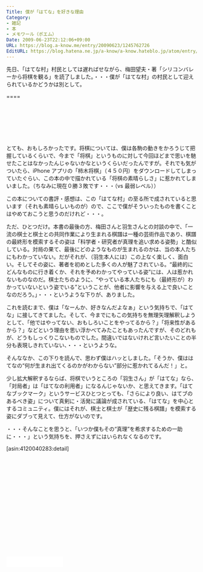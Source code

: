 ```yaml
---
Title: 僕が「はてな」を好きな理由
Category:
- 雑記
- 本
- メモワール（ポエム）
Date: 2009-06-23T22:12:06+09:00
URL: https://blog.a-know.me/entry/20090623/1245762726
EditURL: https://blog.hatena.ne.jp/a-know/a-know.hateblo.jp/atom/entry/12921228815727980025
---
```


先日、「はてな村」村民としては遅ればせながら、梅田望夫・著「シリコンバレーから将棋を観る」を読了しました。・・・僕が「はてな村」の村民として迎えられているかどうかは別として。

====

<script async src="//pagead2.googlesyndication.com/pagead/js/adsbygoogle.js"></script>
<!-- article-top -->
<ins class="adsbygoogle"
     style="display:inline-block;width:728px;height:90px"
     data-ad-client="ca-pub-3463034538369189"
     data-ad-slot="8367620130"></ins>
<script>
(adsbygoogle = window.adsbygoogle || []).push({});
</script>


とても、おもしろかったです。将棋については、僕は各駒の動きをかろうじて把握しているくらいで、今まで「将棋」というものに対して今回ほどまで思いを馳せたことはなかったんじゃないかなというくらいだったんですが。それでも気がついたら、iPhone アプリの「柿木将棋」（４５０円）をダウンロードしてしまっていたぐらい、この本の中で描かれている「将棋の素晴らしさ」に惹かれてしまいました。（ちなみに現在０勝３敗です・・・（vs 最弱レベル））

この本についての書評・感想は、この「はてな村」の至る所で成されていると思います（それも素晴らしいものが）ので、ここで僕がそういったものを書くことはやめておこうと思うのだけれど・・・。

ただ、ひとつだけ。本書の最後の方、梅田さんと羽生さんとの対談の中で、「一流の棋士と棋士との共同作業により生まれる棋譜は一種の芸術作品であり、棋譜の最終形を模索するその姿は「科学者・研究者が真理を追い求める姿勢」と酷似している。対局の果て、最後にどのようなものが生まれるのかは、当の本人たちにもわかっていない。だがそれが、（羽生本人には）この上なく楽しく、面白い。そしてその姿に、著者を初めとした多くの人が魅了されている。“最終的にどんなものに行き着くか、それを予めわかってやっている姿”には、人は惹かれないものなのだ。棋士たちのように、“やっている本人たちにも（最終形が）わかっていないという姿でいる”ということが、他者に影響を与える上で良いことなのだろう。」・・・というような下りが、ありました。

これを読むまで、僕は「なーんか、好きなんだよなぁ」という気持ちで、「はてな」に接してきてました。そして、今までにもこの気持ちを無理矢理解釈しようとして、「他ではやってない、おもしろいことをやってるから？」「将来性があるから？」などという理由を思い浮かべてみたこともあったんですが、そのどれもが、どうもしっくりこないものでした。間違いではないけれど言いたいことの半分も表現しきれていない、・・・というような。


そんななか、この下りを読んで、思わず僕はハッとしました。「そうか、僕ははてなの“何が生まれ出てくるのかがわからない”部分に惹かれてるんだ！」と。


少し拡大解釈するならば、将棋でいうところの「羽生さん」が「はてな」なら、「対局者」は「はてなの利用者」になるんじゃないか、と思えてきます。「はてなブックマーク」というサービスひとつとっても、「さらにより良い、はてブのあるべき姿」について真剣に・活発に議論が成されている、「はてな」を中心とするコミュニティ。僕にはそれが、棋士と棋士が「歴史に残る棋譜」を模索する姿にダブって見えて、仕方がないのです。


・・・そんなことを思うと、「いつか僕もその“真理”を希求するための一助に・・・」という気持ちを、押さえずにはいられなくなるのです。


[asin:4120040283:detail]




<script async src="//pagead2.googlesyndication.com/pagead/js/adsbygoogle.js"></script>
<!-- article-bottom2 -->
<ins class="adsbygoogle"
     style="display:inline-block;width:300px;height:250px"
     data-ad-client="ca-pub-3463034538369189"
     data-ad-slot="5274552934"></ins>
<script>
(adsbygoogle = window.adsbygoogle || []).push({});
</script>


<iframe src="//blog.hatena.ne.jp/a-know/a-know.hateblo.jp/subscribe/iframe" allowtransparency="true" frameborder="0" scrolling="no" width="150" height="28"></iframe>
